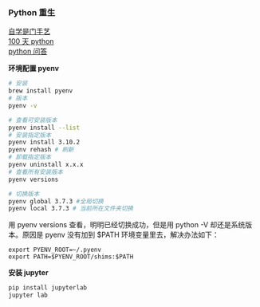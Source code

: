 
### Python 重生
[自学是门手艺](https://github.com/selfteaching/the-craft-of-selfteaching)  
[100 天 python](https://github.com/jackfrued/Python-100-Days)   
[python 问答](https://github.com/wklken/stackoverflow-py-top-qa)  

**环境配置 pyenv**  
```bash
# 安装
brew install pyenv
# 版本
pyenv -v

# 查看可安装版本
pyenv install --list
# 安装指定版本
pyenv install 3.10.2
pyenv rehash # 刷新
# 卸载指定版本
pyenv uninstall x.x.x
# 查看所有安装版本
pyenv versions

# 切换版本
pyenv global 3.7.3 #全局切换
pyenv local 3.7.3 # 当前所在文件夹切换
```

用 pyenv versions 查看，明明已经切换成功，但是用 python -V 却还是系统版本。原因是 pyenv 没有加到 $PATH 环境变量里去，解决办法如下：
```
export PYENV_ROOT=~/.pyenv
export PATH=$PYENV_ROOT/shims:$PATH
```

**安装 jupyter**  
```bash
pip install jupyterlab
jupyter lab
```


